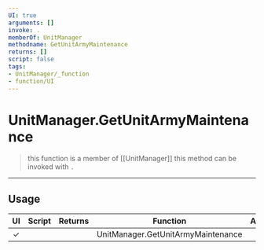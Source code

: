 ```yaml
---
UI: true
arguments: []
invoke: .
memberOf: UnitManager
methodname: GetUnitArmyMaintenance
returns: []
script: false
tags:
- UnitManager/_function
- function/UI
---
```

# UnitManager.GetUnitArmyMaintenance
> this function is a member of [[UnitManager]]
> this method can be invoked with `.`
-----
## Usage
|  UI | Script | Returns | Function | Arguments |
|:---:|:------:|-------:|:--------:|:---------|
|✓| ||UnitManager.GetUnitArmyMaintenance||
